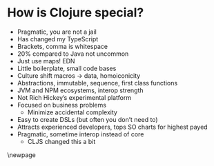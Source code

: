 # How is Clojure special?

* Pragmatic, you are not a jail
* Has changed my TypeScript
* Brackets, comma is whitespace
* 20% compared to Java not uncommon
* Just use maps! EDN
* Little boilerplate, small code bases
* Culture shift macros -> data, homoiconicity
* Abstractions, immutable, sequence, first class functions
* JVM and NPM ecosystems, interop strength
* Not Rich Hickey’s experimental platform
* Focused on business problems
  * Minimize accidental complexity
* Easy to create DSLs (but often you don’t need to)
* Attracts experienced developers, tops SO charts for highest payed
* Pragmatic, sometime interop instead of core
  * CLJS changed this a bit

\newpage